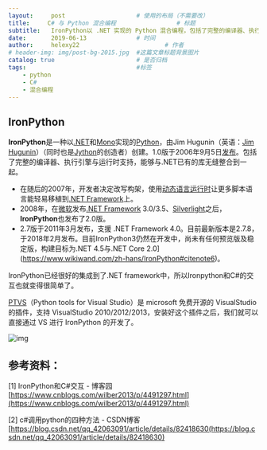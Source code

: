 ```yaml
---
layout:     post   				    # 使用的布局（不需要改）
title:     C# 与 Python 混合编程 				# 标题 
subtitle:   IronPython以 .NET 实现的 Python 混合编程，包括了完整的编译器、执行引擎与运行时支持 #副标题
date:       2019-06-13 				# 时间
author:     helexy22 						# 作者
# header-img: img/post-bg-2015.jpg  #这篇文章标题背景图片
catalog: true 						# 是否归档
tags:								#标签
    - python
    - C#
    - 混合编程
---
```


## IronPython

**IronPython**是一种以[.NET](https://www.wikiwand.com/zh-hans/Microsoft_.NET)和[Mono](https://www.wikiwand.com/zh-hans/Mono)实现的[Python](https://www.wikiwand.com/zh-hans/Python)，由Jim Hugunin（英语：[Jim Hugunin](https://www.wikiwand.com/en/Jim_Hugunin)）（同时也是[Jython](https://www.wikiwand.com/zh-hans/Jython)的创造者）创建。1.0版于2006年9月5日[发布](http://www.codeplex.com/Wiki/View.aspx?ProjectName=IronPython)。包括了完整的编译器、执行引擎与运行时支持，能够与.NET已有的库无缝整合到一起。

- 在随后的2007年，开发者决定改写构架，使用[动态语言运行时](https://www.wikiwand.com/zh-hans/%E5%8A%A8%E6%80%81%E8%AF%AD%E8%A8%80%E8%BF%90%E8%A1%8C%E6%97%B6)让更多脚本语言能轻易移植到[.NET Framework](https://www.wikiwand.com/zh-hans/.NET_Framework)上。
- 2008年，在[微软](https://www.wikiwand.com/zh-hans/%E5%BE%AE%E8%BD%AF)发布[.NET Framework](https://www.wikiwand.com/zh-hans/.NET_Framework) 3.0/3.5、[Silverlight](https://www.wikiwand.com/zh-hans/Microsoft_Silverlight)之后，**IronPython**也发布了2.0版。
- 2.7版于2011年3月发布，支援 .NET Framework 4.0。目前最新版本是2.7.8，于2018年2月发布。目前IronPython3仍然在开发中，尚未有任何预览版及稳定版，构建目标为.NET 4.5与.NET Core 2.0](https://www.wikiwand.com/zh-hans/IronPython#citenote6)。

IronPython已经很好的集成到了.NET framework中，所以Ironpython和C#的交互也就变得很简单了。

[PTVS](https://github.com/microsoft/PTVS)（Python tools for Visual Studio）是 microsoft 免费开源的 VisualStudio 的插件，支持 VisualStudio 2010/2012/2013，安装好这个插件之后，我们就可以直接通过 VS 进行 IronPython 的开发了。

![img](https://images0.cnblogs.com/blog/593627/201505/092208538609184.png)


## 参考资料：

[1] IronPython和C#交互 -  博客园 [https://www.cnblogs.com/wilber2013/p/4491297.html](https://www.cnblogs.com/wilber2013/p/4491297.html)

[2] c#调用python的四种方法 - CSDN博客
[https://blog.csdn.net/qq_42063091/article/details/82418630(https://blog.csdn.net/qq_42063091/article/details/82418630)

